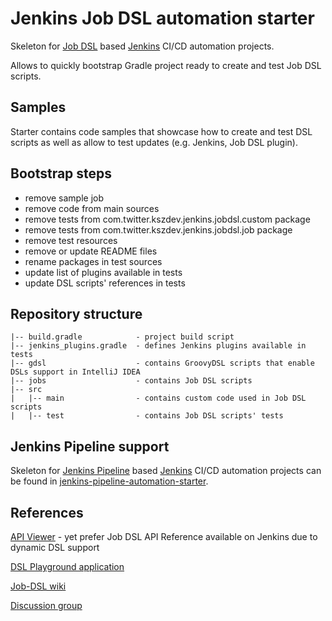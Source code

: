 # Jenkins Job DSL automation starter

Skeleton for [Job DSL](https://github.com/jenkinsci/job-dsl-plugin) based [Jenkins](https://jenkins.io/) CI/CD automation projects.

Allows to quickly bootstrap Gradle project ready to create and test Job DSL scripts.

## Samples

Starter contains code samples that showcase how to create and test DSL scripts as well as allow to test updates (e.g. Jenkins, Job DSL plugin).

## Bootstrap steps

* remove sample job
* remove code from main sources
* remove tests from com.twitter.kszdev.jenkins.jobdsl.custom package
* remove tests from com.twitter.kszdev.jenkins.jobdsl.job package
* remove test resources
* remove or update README files
* rename packages in test sources
* update list of plugins available in tests
* update DSL scripts' references in tests

## Repository structure

```
|-- build.gradle            - project build script
|-- jenkins_plugins.gradle  - defines Jenkins plugins available in tests
|-- gdsl                    - contains GroovyDSL scripts that enable DSLs support in IntelliJ IDEA 
|-- jobs                    - contains Job DSL scripts
|-- src
|   |-- main                - contains custom code used in Job DSL scripts
|   |-- test                - contains Job DSL scripts' tests
```

## Jenkins Pipeline support

Skeleton for [Jenkins Pipeline](https://plugins.jenkins.io/workflow-aggregator) based [Jenkins](https://jenkins.io/) CI/CD automation projects can be found in [jenkins-pipeline-automation-starter](https://github.com/kamilszymanski/jenkins-pipeline-automation-starter).

## References

[API Viewer](https://jenkinsci.github.io/job-dsl-plugin/) - yet prefer Job DSL API Reference available on Jenkins due to dynamic DSL support

[DSL Playground application](https://job-dsl.herokuapp.com/)

[Job-DSL wiki](https://github.com/jenkinsci/job-dsl-plugin/wiki)

[Discussion group](https://groups.google.com/forum/#!forum/job-dsl-plugin)
